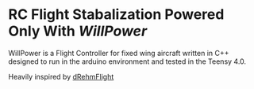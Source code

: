 # RC Flight Stabalization Powered Only With _WillPower_

WillPower is a Flight Controller for fixed wing aircraft written in C++ designed to run in the arduino environment and tested in the Teensy 4.0.

Heavily inspired by [dRehmFlight](https://github.com/nickrehm/dRehmFlight)